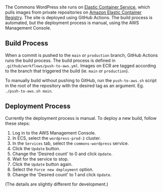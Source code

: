 The Commons WordPress site runs on [Elastic Container Service](https://aws.amazon.com/ecs/), which pulls images from private repositories on [Amazon Elastic Container Registry](https://aws.amazon.com/ecr/). The site is deployed using GitHub Actions. The build process is automated, but the deployment process is manual, using the AWS Management Console.

## Build Process

When a commit is pushed to the `main` or `production` branch, GitHub Actions runs the build process. The build process is defined in `.github/workflows/push-to-aws.yml`. Images on ECR are tagged according to the branch that triggered the build (ie. `main` or `production`).

To manually build without pushing to GitHub, run the `push-to-aws.sh` script in the root of the repository with the desired tag as an argument. Eg. `./push-to-aws.sh main`.

## Deployment Process

Currently the deployment process is manual. To deploy a new build, follow these steps:

1. Log in to the AWS Management Console.
2. In ECS, select the `wordpress-prod-2` cluster.
3. In the `Services` tab, select the `commons-wordpress` service.
4. Click the `Update` button.
5. Change the 'Desired count' to 0 and click `Update`.
6. Wait for the service to stop.
7. Click the `Update` button again.
8. Select the `Force new deployment` option.
9. Change the 'Desired count' to 1 and click `Update`.

(The details are slightly different for development.)